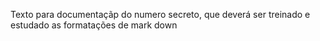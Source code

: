 Texto para documentaçãp do numero secreto, que deverá ser treinado e estudado as formatações de mark down
